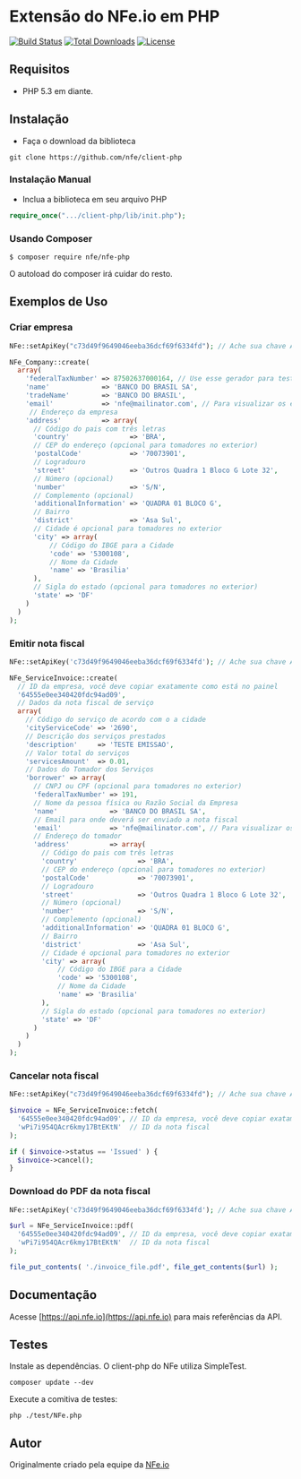 # Extensão do NFe.io em PHP

[![Build Status](https://travis-ci.org/nfe/client-php.svg?branch=master)](https://travis-ci.org/nfe/client-php)
[![Total Downloads](https://poser.pugx.org/nfe/nfe/downloads.svg)](https://packagist.org/packages/nfe/nfe)
[![License](https://poser.pugx.org/nfe/nfe/downloads.svg)](https://packagist.org/packages/nfe/nfe)

## Requisitos

* PHP 5.3 em diante.

## Instalação
 - Faça o download da biblioteca

~~~
git clone https://github.com/nfe/client-php
~~~

### Instalação Manual

 - Inclua a biblioteca em seu arquivo PHP

```php
require_once(".../client-php/lib/init.php");
```

### Usando Composer

~~~
$ composer require nfe/nfe-php
~~~

O autoload do composer irá cuidar do resto.

## Exemplos de Uso

### Criar empresa
```php
NFe::setApiKey("c73d49f9649046eeba36dcf69f6334fd"); // Ache sua chave API no painel (https://app.nfe.io/account/apikeys)

NFe_Company::create(
  array(
    'federalTaxNumber' => 87502637000164, // Use esse gerador para testar: http://www.geradordecnpj.org/
    'name'             => 'BANCO DO BRASIL SA',
    'tradeName'        => 'BANCO DO BRASIL',
    'email'            => 'nfe@mailinator.com', // Para visualizar os e-mails https://www.mailinator.com/inbox2.jsp?public_to=nfe
     // Endereço da empresa
    'address'          => array(
      // Código do pais com três letras
      'country'               => 'BRA',
      // CEP do endereço (opcional para tomadores no exterior)
      'postalCode'            => '70073901',
      // Logradouro
      'street'                => 'Outros Quadra 1 Bloco G Lote 32',
      // Número (opcional)
      'number'                => 'S/N',
      // Complemento (opcional)
      'additionalInformation' => 'QUADRA 01 BLOCO G',
      // Bairro
      'district'              => 'Asa Sul',
      // Cidade é opcional para tomadores no exterior
      'city' => array(
          // Código do IBGE para a Cidade
          'code' => '5300108',
          // Nome da Cidade
          'name' => 'Brasilia'
      ),
      // Sigla do estado (opcional para tomadores no exterior)
      'state' => 'DF'
    )
  )
);
```

### Emitir nota fiscal
```php
NFe::setApiKey('c73d49f9649046eeba36dcf69f6334fd'); // Ache sua chave API no painel (https://app.nfe.io/account/apikeys)

NFe_ServiceInvoice::create(
  // ID da empresa, você deve copiar exatamente como está no painel
  '64555e0ee340420fdc94ad09',
  // Dados da nota fiscal de serviço
  array(
    // Código do serviço de acordo com o a cidade
    'cityServiceCode' => '2690',
    // Descrição dos serviços prestados
    'description'     => 'TESTE EMISSAO',
    // Valor total do serviços
    'servicesAmount'  => 0.01,
    // Dados do Tomador dos Serviços
    'borrower' => array(
      // CNPJ ou CPF (opcional para tomadores no exterior)
      'federalTaxNumber' => 191,
      // Nome da pessoa física ou Razão Social da Empresa
      'name'             => 'BANCO DO BRASIL SA',
      // Email para onde deverá ser enviado a nota fiscal
      'email'            => 'nfe@mailinator.com', // Para visualizar os e-mails https://www.mailinator.com/
      // Endereço do tomador
      'address'          => array(
        // Código do pais com três letras
        'country'               => 'BRA',
        // CEP do endereço (opcional para tomadores no exterior)
        'postalCode'            => '70073901',
        // Logradouro
        'street'                => 'Outros Quadra 1 Bloco G Lote 32',
        // Número (opcional)
        'number'                => 'S/N',
        // Complemento (opcional)
        'additionalInformation' => 'QUADRA 01 BLOCO G',
        // Bairro
        'district'              => 'Asa Sul',
        // Cidade é opcional para tomadores no exterior
        'city' => array(
            // Código do IBGE para a Cidade
            'code' => '5300108',
            // Nome da Cidade
            'name' => 'Brasilia'
        ),
        // Sigla do estado (opcional para tomadores no exterior)
        'state' => 'DF'
      )
    )
  )
);
```

### Cancelar nota fiscal
```php
NFe::setApiKey("c73d49f9649046eeba36dcf69f6334fd"); // Ache sua chave API no painel (https://app.nfe.io/account/apikeys)

$invoice = NFe_ServiceInvoice::fetch(
  '64555e0ee340420fdc94ad09', // ID da empresa, você deve copiar exatamente como está no painel
  'wPi7i954QAcr6kmy17BtEKtN'  // ID da nota fiscal
);

if ( $invoice->status == 'Issued' ) {
  $invoice->cancel();
}
```

### Download do PDF da nota fiscal
```php
NFe::setApiKey('c73d49f9649046eeba36dcf69f6334fd'); // Ache sua chave API no painel (https://app.nfe.io/account/apikeys)

$url = NFe_ServiceInvoice::pdf(
  '64555e0ee340420fdc94ad09', // ID da empresa, você deve copiar exatamente como está no painel
  'wPi7i954QAcr6kmy17BtEKtN'  // ID da nota fiscal
);

file_put_contents( './invoice_file.pdf', file_get_contents($url) );
```

## Documentação

Acesse [https://api.nfe.io](https://api.nfe.io) para mais referências da API.

## Testes

Instale as dependências. O client-php do NFe utiliza SimpleTest.

~~~
composer update --dev
~~~

Execute a comitiva de testes:
~~~
php ./test/NFe.php
~~~

## Autor

Originalmente criado pela equipe da [NFe.io](https://github.com/orgs/nfe/people)

